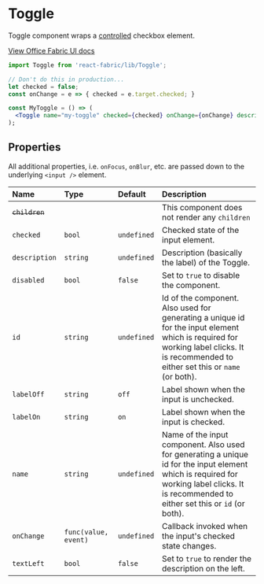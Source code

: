 # Toggle

Toggle component wraps a [controlled](http://facebook.github.io/react/docs/forms.html#controlled-components) checkbox element.

<a href="http://dev.office.com/fabric/components/Toggle" target="_blank">View Office Fabric UI docs</a>

```jsx
import Toggle from 'react-fabric/lib/Toggle';

// Don't do this in production...
let checked = false;
const onChange = e => { checked = e.target.checked; }

const MyToggle = () => (
  <Toggle name="my-toggle" checked={checked} onChange={onChange} description="My Toggle">
);
```

## Properties

All additional properties, i.e. `onFocus`, `onBlur`, etc. are passed down to the underlying `<input />` element.

| Name                  | Type                 | Default     | Description                                                                                                                                                                                 |
| :-----                | :-----               | :-----      | :-----                                                                                                                                                                                      |
| <del>`children`</del> |                      |             | This component does not render any `children`                                                                                                                                               |
| `checked`             | `bool`               | `undefined` | Checked state of the input element.                                                                                                                                                         |
| `description`         | `string`             | `undefined` | Description (basically the label) of the Toggle.                                                                                                                                            |
| `disabled`            | `bool`               | `false`     | Set to `true` to disable the component.                                                                                                                                                     |
| `id`                  | `string`             | `undefined` | Id of the component. Also used for generating a unique id for the input element which is required for working label clicks. It is recommended to either set this or `name` (or both).       |
| `labelOff`            | `string`             | `off`       | Label shown when the input is unchecked.                                                                                                                                                    |
| `labelOn`             | `string`             | `on`        | Label shown when the input is checked.                                                                                                                                                      |
| `name`                | `string`             | `undefined` | Name of the input component. Also used for generating a unique id for the input element which is required for working label clicks. It is recommended to either set this or `id` (or both). |
| `onChange`            | `func(value, event)` | `undefined` | Callback invoked when the input's checked state changes.                                                                                                                                    |
| `textLeft`            | `bool`               | `false`     | Set to `true` to render the description on the left.                                                                                                                                        |
